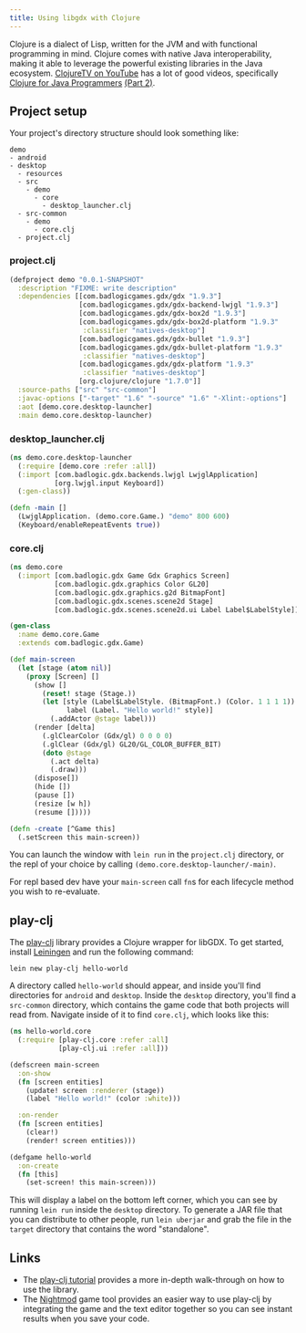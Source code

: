 ```yaml
---
title: Using libgdx with Clojure
---
```

Clojure is a dialect of Lisp, written for the JVM and with functional programming in mind. Clojure comes with native Java interoperability, making it able to leverage the powerful existing libraries in the Java ecosystem. [ClojureTV on YouTube](https://www.youtube.com/user/ClojureTV) has a lot of good videos, specifically [Clojure for Java Programmers](https://www.youtube.com/watch?v=P76Vbsk_3J0) [(Part 2)](https://www.youtube.com/watch?v=hb3rurFxrZ8).

## Project setup

Your project's directory structure should look something like:
```
demo
- android
- desktop
  - resources
  - src
    - demo
      - core
        - desktop_launcher.clj
  - src-common
    - demo
      - core.clj
  - project.clj
```

### project.clj
```clj
(defproject demo "0.0.1-SNAPSHOT"
  :description "FIXME: write description"
  :dependencies [[com.badlogicgames.gdx/gdx "1.9.3"]
                 [com.badlogicgames.gdx/gdx-backend-lwjgl "1.9.3"]
                 [com.badlogicgames.gdx/gdx-box2d "1.9.3"]
                 [com.badlogicgames.gdx/gdx-box2d-platform "1.9.3"
                  :classifier "natives-desktop"]
                 [com.badlogicgames.gdx/gdx-bullet "1.9.3"]
                 [com.badlogicgames.gdx/gdx-bullet-platform "1.9.3"
                  :classifier "natives-desktop"]
                 [com.badlogicgames.gdx/gdx-platform "1.9.3"
                  :classifier "natives-desktop"]
                 [org.clojure/clojure "1.7.0"]]
  :source-paths ["src" "src-common"]
  :javac-options ["-target" "1.6" "-source" "1.6" "-Xlint:-options"]
  :aot [demo.core.desktop-launcher]
  :main demo.core.desktop-launcher)
```

### desktop_launcher.clj
```clj
(ns demo.core.desktop-launcher
  (:require [demo.core :refer :all])
  (:import [com.badlogic.gdx.backends.lwjgl LwjglApplication]
           [org.lwjgl.input Keyboard])
  (:gen-class))

(defn -main []
  (LwjglApplication. (demo.core.Game.) "demo" 800 600)
  (Keyboard/enableRepeatEvents true))
```

### core.clj
```clj
(ns demo.core
  (:import [com.badlogic.gdx Game Gdx Graphics Screen]
           [com.badlogic.gdx.graphics Color GL20]
           [com.badlogic.gdx.graphics.g2d BitmapFont]
           [com.badlogic.gdx.scenes.scene2d Stage]
           [com.badlogic.gdx.scenes.scene2d.ui Label Label$LabelStyle]))

(gen-class
  :name demo.core.Game
  :extends com.badlogic.gdx.Game)

(def main-screen
  (let [stage (atom nil)]
    (proxy [Screen] []
      (show []
        (reset! stage (Stage.))
        (let [style (Label$LabelStyle. (BitmapFont.) (Color. 1 1 1 1))
              label (Label. "Hello world!" style)]
          (.addActor @stage label)))
      (render [delta]
        (.glClearColor (Gdx/gl) 0 0 0 0)
        (.glClear (Gdx/gl) GL20/GL_COLOR_BUFFER_BIT)
        (doto @stage
          (.act delta)
          (.draw)))
      (dispose[])
      (hide [])
      (pause [])
      (resize [w h])
      (resume []))))

(defn -create [^Game this]
  (.setScreen this main-screen))
```

You can launch the window with `lein run` in the `project.clj` directory, or the repl of your choice by calling `(demo.core.desktop-launcher/-main)`.

For repl based dev have your `main-screen` call `fn`s for each lifecycle method you wish to re-evaluate.


## play-clj

The [play-clj](https://github.com/oakes/play-clj) library provides a Clojure wrapper for libGDX. To get started, install [Leiningen](http://leiningen.org/) and run the following command:

    lein new play-clj hello-world

A directory called `hello-world` should appear, and inside you'll find directories for `android` and `desktop`. Inside the `desktop` directory, you'll find a `src-common` directory, which contains the game code that both projects will read from. Navigate inside of it to find `core.clj`, which looks like this:

```clojure
(ns hello-world.core
  (:require [play-clj.core :refer :all]
            [play-clj.ui :refer :all]))

(defscreen main-screen
  :on-show
  (fn [screen entities]
    (update! screen :renderer (stage))
    (label "Hello world!" (color :white)))

  :on-render
  (fn [screen entities]
    (clear!)
    (render! screen entities)))

(defgame hello-world
  :on-create
  (fn [this]
    (set-screen! this main-screen)))
```

This will display a label on the bottom left corner, which you can see by running `lein run` inside the `desktop` directory. To generate a JAR file that you can distribute to other people, run `lein uberjar` and grab the file in the `target` directory that contains the word "standalone".

## Links

* The [play-clj tutorial](https://github.com/oakes/play-clj/blob/master/TUTORIAL.md) provides a more in-depth walk-through on how to use the library.
* The [Nightmod](https://sekao.net/nightmod/) game tool provides an easier way to use play-clj by integrating the game and the text editor together so you can see instant results when you save your code.